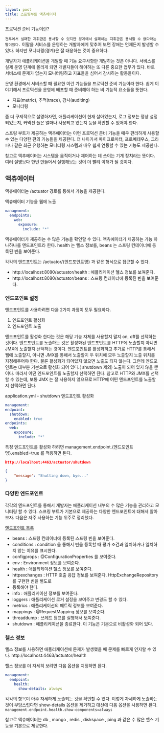 ```yaml
---
layout: post
title: 스프링부트 액츄에이터
---
```


프로덕션 준비 기능이란?


`전투에서 실패한 지휘관은 용서할 수 있지만 경계에서 실패하는 지휘관은 용서할 수 없다라는말이있다.`
이말을 서비스를 운영하는 개발자에게 맞추어 보면 장애는 언제든지 발생할 수 있다. 하지만 모니터링(경계)은 잘 대응하는 것이 중요하다.

개발자가 애플리케이션을 개발할 때 기능 요구사항만 개발하는 것은 아니다. 서비스를 실제 운영 단계에 올리게 되면 개발자들이 해야하는 또 다른 중요한 업무가 있다.
바로 서비스에 문제가 없는지 모니터링하고 지표들을 심어서 감시하는 활동들이다.

운영 환경에서 서비스할 때 필요한 이런 기능들을 프로덕션 준비 기능이라 한다. 쉽게 이야기해서 프로덕션을 운영에 배포할 때 준비해야 하는 비 기능적 요소들을 뜻한다.

- 지표(metric), 추적(trace), 감사(auditing) 
- 모니터링

좀 더 구제적으로 설명하자면, 애플리케이션이 현재 살아있는지, 로그 정보는 정상 설정 되었는지, 커넥션 풀은 얼마나 사용되고 있는지 등을 확인할 수 있어야 한다.

스프링 부트가 제공하는 액추에이터는 이런 프로덕션 준비 기능을 매우 편리하게 사용할 수 있는 다양한 편의 기능들을 제공한다. 더 나아가서 마이크로미터, 프로메테우스,
그라파나 같은 최근 유행하는 모니터링 시스템과 매우 쉽게 연동할 수 있는 기능도 제공한다.

참고로 액추에이터는 시스템을 움직이거나 제어하는 데 쓰이는 기계 장치라는 뜻이다. 여러 설명보다 한번 만들어서 실행해보는 것이 더 빨리 이해가 될 것이다.



## 액츄에이터
액츄에이터는 /actuator 경로를 통해서 기능을 제공한다.

액츄에이터 기능을 웹에 노출
~~~yml
management:
  endpoints:
    web:
      exposure:
        include: "*"
~~~

액츄에이터가 제공하는 수 많은 기능을 확인할 수 있다.
액츄에이터가 제공하는 기능 하나하나를 엔드포인트라 한다. health 는 헬스 정보를, beans 는 스프링 컨테이너에 등록된 빈을 보여준다.

각각의 엔드포인트는 /actuator/{엔드포인트명} 과 같은 형식으로 접근할 수 있다.
- http://localhost:8080/actuator/health : 애플리케이션 헬스 정보를 보여준다.
- http://localhost:8080/actuator/beans : 스프링 컨테이너에 등록된 빈을 보여준다.

### 엔드포인트 설정
엔드포인트를 사용하려면 다음 2가지 과정이 모두 필요하다.
1. 엔드포인트 활성화
2. 엔드포인트 노출

엔드포인트를 활성화 한다는 것은 해당 기능 자체를 사용할지 말지 on, off를 선택하는 것이다. 엔드포인트를 노출하는 것은 활성화된 엔드포인트를 HTTP에 노출할지 아니면 JMX에 노출할지 선택하는 것이다.
엔드포인트를 활성화하고 추가로 HTTP를 통해서 웹에 노출할지, 아니면 JMX를 통해서 노출할지 두 위치에 모두 노출할지 노출 위치를 지정해주어야 한다. 물론 활성화가 되어있지 않으면 노출도 되지 않는다.
그런데 엔드포인트는 대부분 기본으로 활성화 되어 있다.( shutdown 제외) 노출이 되어 있지 않을 뿐이다. 따라서 어떤 엔드포인트를 노출할지 선택하면 된다. 참고로 HTTP와 JMX를 선택할 수 있는데, 보통 JMX 는 잘 사용하지 않으므로 HTTP에 어떤 엔드포인트를 노출할지 선택하면 된다.

application.yml - shutdown 엔드포인트 활성화
~~~yml
management:
endpoint:
  shutdown:
    enabled: true
endpoints:
  web:
    exposure:
      include: "*"
~~~
특정 엔드포인트를 활성화 하려면 management.endpoint.{엔드포인트명}.enabled=true 를 적용하면 된다.

~~~json
http://localhost:4463/actuator/shutdown

{
    "message": "Shutting down, bye..."
}
~~~


### 다양한 엔드포인트
각각의 엔드포인트를 통해서 개발자는 애플리케이션 내부의 수 많은 기능을 관리하고 모니터링 할 수 있다.
스프링 부트가 기본으로 제공하는 다양한 엔드포인트에 대해서 알아보자. 다음은 자주 사용하는 기능 위주로 정리했다.

[엔드포인트 목록](https://docs.spring.io/spring-boot/docs/current/reference/html/actuator.html#actuator.endpoints)
- beans : 스프링 컨테이너에 등록된 스프링 빈을 보여준다.
- conditions : condition 을 통해서 빈을 등록할 때 평가 조건과 일치하거나 일치하지 않는 이유를 표시한다.
- configprops : @ConfigurationProperties 를 보여준다.
- env : Environment 정보를 보여준다.
- health : 애플리케이션 헬스 정보를 보여준다.
- httpexchanges : HTTP 호출 응답 정보를 보여준다. HttpExchangeRepository 를 구현한 빈을 별도로
- 등록해야 한다.
- info : 애플리케이션 정보를 보여준다.
- loggers : 애플리케이션 로거 설정을 보여주고 변경도 할 수 있다.
- metrics : 애플리케이션의 메트릭 정보를 보여준다.
- mappings : @RequestMapping 정보를 보여준다.
- threaddump : 쓰레드 덤프를 실행해서 보여준다.
- shutdown : 애플리케이션을 종료한다. 이 기능은 기본으로 비활성화 되어 있다.


### 헬스 정보
헬스 정보를 사용하면 애플리케이션에 문제가 발생했을 때 문제를 빠르게 인지할 수 있다. 
http://localhost:4463/actuator/health


헬스 정보를 더 자세히 보려면 다음 옵션을 지정하면 된다.
~~~yml
management:
  endpoint:
    health:
      show-details: always
~~~

각각의 항목이 아주 자세하게 노출되는 것을 확인할 수 있다.
이렇게 자세하게 노출하는 것이 부담스럽다면 show-details 옵션을 제거하고 대신에 다음 옵션을 사용하면 된다.
`management.endpoint.health.show-components=always`

참고로 액츄에이터는 db , mongo , redis , diskspace , ping 과 같은 수 많은 헬스 기능을 기본으로 제공한다.
